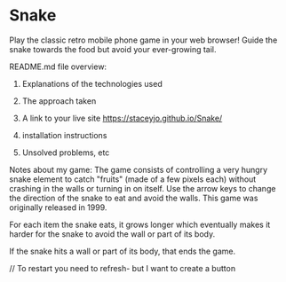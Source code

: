 # Snake
Play the classic retro mobile phone game in your web browser! Guide the snake towards the food but avoid your ever-growing tail.

README.md file overview:
1. Explanations of the technologies used

2. The approach taken

3. A link to your live site
https://staceyjo.github.io/Snake/

4. installation instructions

5. Unsolved problems, etc

Notes about my game: 
The game consists of controlling a very hungry snake element to catch "fruits" (made of a few pixels each) without crashing in the walls or turning in on itself. Use the arrow keys to change the direction of the snake to eat and avoid the walls. This game was originally released in 1999.

For each item the snake eats, it grows longer which eventually makes it harder for the snake to avoid the wall or part of its body. 

If the snake hits a wall or part of its body, that ends the game. 

// To restart you need to refresh- but I want to create a button




